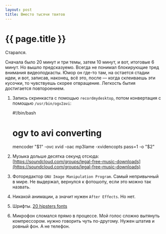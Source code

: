 ```yaml
---
layout: post
title: Вместо тысячи твитов
---
```

# {{ page.title }}

Старался.

Сначала было 20 минут и три темы, затем 10 минут, и вот, итоговые 6 минут. Но вышло предсказуемо. Всегда не понимал блокирующие тред внимания видеоподкасты. 
Юмор он где-то там, на остается стадии идеи, и вот, записав, наконец, всё это, после — когда склеиваешь эти кусочки, то чувствуешь скорее отвращение. Легкость бытия достигается повтороением.


1. Запись скринкаста с помощью `recordmydesktop`, потом конвертация с помощью `/usr/bin/ogv2avi`:


    #!/bin/bash
    # ogv to avi converting
    mencoder "$1" -ovc xvid -oac mp3lame -xvidencopts pass=1 -o "$2"


2. Музыка дольше десятка секунд отсюда: [https://soundcloud.com/groups/legal-free-music-downloads](https://soundcloud.com/groups/legal-free-music-downloads)

3. Фоторедактор `GNU Image Manipulation Program`. Самый непривычный в мире. Не выдержал, вернулся к фотошопу, если это можно так назвать.

4. Никакой анимации, а значит нужен `After Effects`. Но нет. 

5. Шрифты. [20 hipsters fonts](http://play4theworld.com/20-free-fonts-for-hipsters/)

6. Микрофон сломался прямо в процессе. Мой голос сложно вытянуть компрессором. нужно говорить чуть по-другому. Нужен штатив и ровный фон. А не телефон. 





